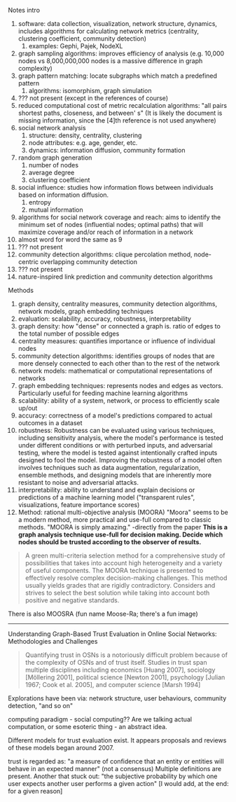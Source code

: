 Notes
intro
1. software: data collection, visualization, network structure, dynamics, includes algorithms for calculating network metrics (centrality, clustering coefficient, community detection)
	1. examples: Gephi, Pajek, NodeXL
2. graph sampling algorithms: improves efficiency of analysis (e.g. 10,000 nodes vs 8,000,000,000 nodes is a massive difference in graph complexity)
3. graph pattern matching: locate subgraphs which match a predefined pattern
	1. algorithms: isomorphism, graph simulation
4. ??? not present (except in the references of course)
5. reduced computational cost of metric recalculation algorithms: "all pairs shortest paths, closeness, and between' s" (It is likely the document is missing information, since the [4]th reference is not used anywhere)
6. social network analysis
	1. structure: density, centrality, clustering
	2. node attributes: e.g. age, gender, etc.
	3. dynamics: information diffusion, community formation
7. random graph generation
	1. number of nodes
	2. average degree
	3. clustering coefficient
8. social influence: studies how information flows between individuals based on information diffusion.
	1. entropy
	2. mutual information
9. algorithms for social network coverage and reach: aims to identify the minimum set of nodes (influential nodes; optimal paths) that will maximize coverage and/or reach of information in a network
10. almost word for word the same as 9
11. ??? not present
12. community detection algorithms: clique percolation method, node-centric overlapping community detection
13. ??? not present
14. nature-inspired link prediction and community detection algorithms

Methods
1. graph density, centrality measures, community detection algorithms, network models, graph embedding techniques
2. evaluation: scalability, accuracy, robustness, interpretability
3. graph density: how "dense" or connected a graph is. ratio of edges to the total number of possible edges
4. centrality measures: quantifies importance or influence of individual nodes
5. community detection algorithms: identifies groups of nodes that are more densely connected to each other than to the rest of the network
6. network models: mathematical or computational representations of networks
7. graph embedding techniques: represents nodes and edges as vectors. Particularly useful for feeding machine learning algorithms
8. scalability: ability of a system, network, or process to efficiently scale up/out
9. accuracy: correctness of a model's predictions compared to actual outcomes in a dataset
10. robustness: Robustness can be evaluated using various techniques, including sensitivity analysis, where the model's performance is tested under different conditions or with perturbed inputs, and adversarial testing, where the model is tested against intentionally crafted inputs designed to fool the model. Improving the robustness of a model often involves techniques such as data augmentation, regularization, ensemble methods, and designing models that are inherently more resistant to noise and adversarial attacks.
11. interpretability: ability to understand and explain decisions or predictions of a machine learning model ("transparent rules", visualizations, feature importance scores)
12. Method: rational multi-objective analysis (MOORA)
"Moora" seems to be a modern method, more practical and use-full compared to classic methods. "MOORA is simply amazing." -directly from the paper
**This is a graph analysis technique use-full for decision making. Decide which nodes should be trusted according to the observer of results.**

>A green multi-criteria selection method for a comprehensive study of possibilities that takes into account high heterogeneity and a variety of useful components. The MOORA technique is presented to effectively resolve complex decision-making challenges. This method usually yields grades that are rigidly contradictory. Considers and strives to select the best solution while taking into account both positive and negative standards.

There is also MOOSRA (fun name Moose-Ra; there's a fun image)

----
Understanding Graph-Based Trust Evaluation in Online Social
Networks: Methodologies and Challenges

> Quantifying trust in OSNs is a notoriously difficult problem because of the complexity of OSNs and of trust itself. Studies in trust span multiple disciplines including economics [Huang 2007], sociology [Möllering 2001], political science [Newton 2001], psychology [Julian 1967; Cook et al. 2005], and computer science [Marsh 1994]

Explorations have been via: network structure, user behaviours, community detection, "and so on"

computing paradigm - social computing?? Are we talking actual computation, or some esoteric thing - an abstract idea.

Different models for trust evaluation exist. It appears proposals and reviews of these models began around 2007.

trust is regarded as: "a measure of confidence that an entity or entities will behave in an expected manner" (not a consensus)
Multiple definitions are present. Another that stuck out: "the subjective probability by which one user expects another user performs a given action" [I would add, at the end: for a given reason]
